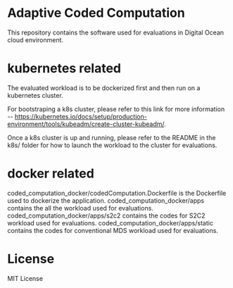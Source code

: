 # Adaptive Coded Computation
This repository contains the software used for evaluations in Digital Ocean cloud environment.

# kubernetes related
The evaluated workload is to be dockerized first and then run on a kubernetes cluster.

For bootstraping a k8s cluster, please refer to this link for more information -- https://kubernetes.io/docs/setup/production-environment/tools/kubeadm/create-cluster-kubeadm/.

Once a k8s cluster is up and running, please refer to the README in the k8s/ folder for how to launch the workload to the cluster for evaluations. 

# docker related
coded_computation_docker/codedComputation.Dockerfile is the Dockerfile used to dockerize the application.
coded_computation_docker/apps contains the all the workload used for evaluations.
coded_computation_docker/apps/s2c2 contains the codes for S2C2 workload used for evaluations.
coded_computation_docker/apps/static contains the codes for conventional MDS workload used for evaluations.

# License
MIT License
